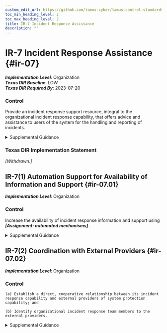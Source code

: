 ```yaml
---
custom_edit_url: https://github.com/tamus-cyber/tamus-control-standards/tree/main/content/tamus.edu/TAMUS_profile.xml
toc_min_heading_level: 2
toc_max_heading_level: 2
title: IR-7 Incident Response Assistance
description: ""
---
```


# IR-7 Incident Response Assistance {#ir-07}

_**Implementation Level**_: Organization\
_**Texas DIR Baseline**_: LOW\
_**Texas DIR Required By**_: 2023-07-20

### Control

Provide an incident response support resource, integral to the organizational incident response capability, that offers advice and assistance to users of the system for the handling and reporting of incidents.

<details>
  <summary>Supplemental Guidance</summary>

Incident response support resources provided by organizations include help desks, assistance groups, automated ticketing systems to open and track incident response tickets, and access to forensics services or consumer redress services, when required.

</details>

### Texas DIR Implementation Statement

<prop xmlns="http://csrc.nist.gov/ns/oscal/1.0" name="status" value="withdrawn">
               <em>[Withdrawn.]</em>
            </prop>
         

## IR-7(1) Automation Support for Availability of Information and Support {#ir-07.01}

_**Implementation Level**_: Organization

### Control

Increase the availability of incident response information and support using <strong title="ir-07.01_odp"> <em>[Assignment: automated mechanisms]</em> </strong>.

<details>
  <summary>Supplemental Guidance</summary>

Automated mechanisms can provide a push or pull capability for users to obtain incident response assistance. For example, individuals may have access to a website to query the assistance capability, or the assistance capability can proactively send incident response information to users (general distribution or targeted) as part of increasing understanding of current response capabilities and support.

</details>

## IR-7(2) Coordination with External Providers {#ir-07.02}

_**Implementation Level**_: Organization

### Control

    (a) Establish a direct, cooperative relationship between its incident response capability and external providers of system protection capability; and

    (b) Identify organizational incident response team members to the external providers.

<details>
  <summary>Supplemental Guidance</summary>

External providers of a system protection capability include the Computer Network Defense program within the U.S. Department of Defense. External providers help to protect, monitor, analyze, detect, and respond to unauthorized activity within organizational information systems and networks. It may be beneficial to have agreements in place with external providers to clarify the roles and responsibilities of each party before an incident occurs.

</details>

